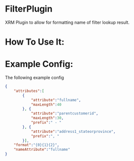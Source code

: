 # FilterPlugin
XRM Plugin to allow for formatting name of filter lookup result.  

# How To Use It:

# Example Config:
The following example config 
``` JSON
{
    "attributes":[
        {
            "attribute":"fullname",
            "maxLength":40
        }, {
            "attribute":"parentcustomerid",
            "maxLength":30,
            "prefix":" - "
        }, {
            "attribute":"address1_stateorprovince",
            "prefix":", "
        }],
    "format":"{0}{1}{2}",
    "nameAttribute":"fullname"
}

```
